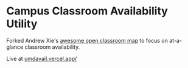 # Campus Classroom Availability Utility

Forked Andrew Xie's [awesome open classroom map](https://github.com/andrewxie04/umd_map) to focus on at-a-glance classroom availability.

Live at [umdavail.vercel.app/](https://umdavail.vercel.app/)
